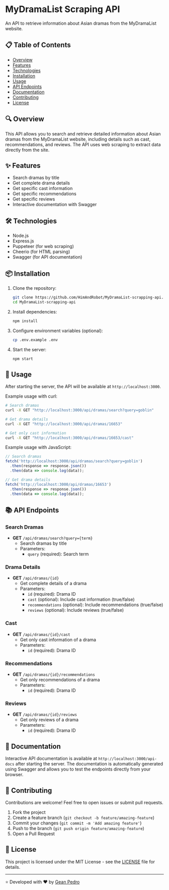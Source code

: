 # MyDramaList Scraping API

An API to retrieve information about Asian dramas from the MyDramaList website.

## 📋 Table of Contents

- [Overview](#overview)
- [Features](#features)
- [Technologies](#technologies)
- [Installation](#installation)
- [Usage](#usage)
- [API Endpoints](#api-endpoints)
- [Documentation](#documentation)
- [Contributing](#contributing)
- [License](#license)

## 🔍 Overview

This API allows you to search and retrieve detailed information about Asian dramas from the MyDramaList website, including details such as cast, recommendations, and reviews. The API uses web scraping to extract data directly from the site.

## ✨ Features

- Search dramas by title
- Get complete drama details
- Get specific cast information
- Get specific recommendations
- Get specific reviews
- Interactive documentation with Swagger

## 🛠️ Technologies

- Node.js
- Express.js
- Puppeteer (for web scraping)
- Cheerio (for HTML parsing)
- Swagger (for API documentation)

## 📦 Installation

1. Clone the repository:
   ```bash
   git clone https://github.com/HimAndRobot/MyDramaList-scrapping-api.git
   cd MyDramaList-scrapping-api
   ```

2. Install dependencies:
   ```bash
   npm install
   ```

3. Configure environment variables (optional):
   ```bash
   cp .env.example .env
   ```

4. Start the server:
   ```bash
   npm start
   ```

## 🚀 Usage

After starting the server, the API will be available at `http://localhost:3000`.

Example usage with curl:

```bash
# Search dramas
curl -X GET "http://localhost:3000/api/dramas/search?query=goblin"

# Get drama details
curl -X GET "http://localhost:3000/api/dramas/16653"

# Get only cast information
curl -X GET "http://localhost:3000/api/dramas/16653/cast"
```

Example usage with JavaScript:

```javascript
// Search dramas
fetch('http://localhost:3000/api/dramas/search?query=goblin')
  .then(response => response.json())
  .then(data => console.log(data));

// Get drama details
fetch('http://localhost:3000/api/dramas/16653')
  .then(response => response.json())
  .then(data => console.log(data));
```

## 📚 API Endpoints

### Search Dramas

- **GET** `/api/dramas/search?query={term}`
  - Search dramas by title
  - Parameters:
    - `query` (required): Search term

### Drama Details

- **GET** `/api/dramas/{id}`
  - Get complete details of a drama
  - Parameters:
    - `id` (required): Drama ID
    - `cast` (optional): Include cast information (true/false)
    - `recommendations` (optional): Include recommendations (true/false)
    - `reviews` (optional): Include reviews (true/false)

### Cast

- **GET** `/api/dramas/{id}/cast`
  - Get only cast information of a drama
  - Parameters:
    - `id` (required): Drama ID

### Recommendations

- **GET** `/api/dramas/{id}/recommendations`
  - Get only recommendations of a drama
  - Parameters:
    - `id` (required): Drama ID

### Reviews

- **GET** `/api/dramas/{id}/reviews`
  - Get only reviews of a drama
  - Parameters:
    - `id` (required): Drama ID

## 📖 Documentation

Interactive API documentation is available at `http://localhost:3000/api-docs` after starting the server. The documentation is automatically generated using Swagger and allows you to test the endpoints directly from your browser.

## 🤝 Contributing

Contributions are welcome! Feel free to open issues or submit pull requests.

1. Fork the project
2. Create a feature branch (`git checkout -b feature/amazing-feature`)
3. Commit your changes (`git commit -m 'Add amazing feature'`)
4. Push to the branch (`git push origin feature/amazing-feature`)
5. Open a Pull Request

## 📄 License

This project is licensed under the MIT License - see the [LICENSE](LICENSE) file for details.

---

⭐️ Developed with ❤️ by [Gean Pedro](https://github.com/HimAndRobot) 

